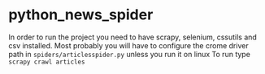 # python_news_spider
In order to run the project you need to have scrapy, selenium, cssutils and csv installed.
Most probably you will have to configure the crome driver path in ```spiders/articlesspider.py``` unless you run it on linux
To run type ```scrapy crawl articles```
